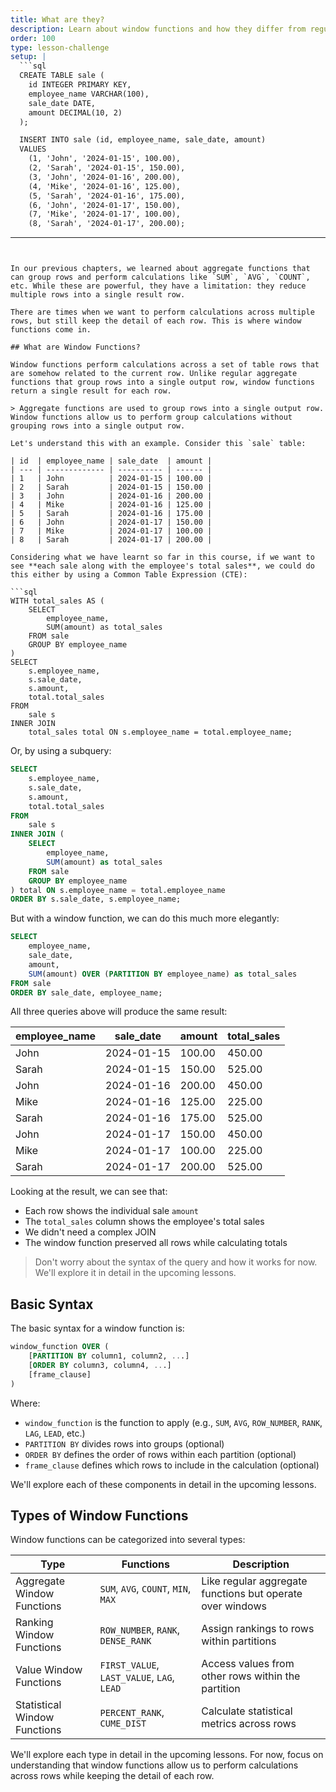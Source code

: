 ```yaml
---
title: What are they?
description: Learn about window functions and how they differ from regular aggregate functions
order: 100
type: lesson-challenge
setup: |
  ```sql
  CREATE TABLE sale (
    id INTEGER PRIMARY KEY,
    employee_name VARCHAR(100),
    sale_date DATE,
    amount DECIMAL(10, 2)
  );

  INSERT INTO sale (id, employee_name, sale_date, amount) 
  VALUES 
    (1, 'John', '2024-01-15', 100.00),
    (2, 'Sarah', '2024-01-15', 150.00),
    (3, 'John', '2024-01-16', 200.00),
    (4, 'Mike', '2024-01-16', 125.00),
    (5, 'Sarah', '2024-01-16', 175.00),
    (6, 'John', '2024-01-17', 150.00),
    (7, 'Mike', '2024-01-17', 100.00),
    (8, 'Sarah', '2024-01-17', 200.00);
  ```
---
```


In our previous chapters, we learned about aggregate functions that can group rows and perform calculations like `SUM`, `AVG`, `COUNT`, etc. While these are powerful, they have a limitation: they reduce multiple rows into a single result row.

There are times when we want to perform calculations across multiple rows, but still keep the detail of each row. This is where window functions come in.

## What are Window Functions?

Window functions perform calculations across a set of table rows that are somehow related to the current row. Unlike regular aggregate functions that group rows into a single output row, window functions return a single result for each row.

> Aggregate functions are used to group rows into a single output row. Window functions allow us to perform group calculations without grouping rows into a single output row.

Let's understand this with an example. Consider this `sale` table:

| id  | employee_name | sale_date  | amount |
| --- | ------------- | ---------- | ------ |
| 1   | John          | 2024-01-15 | 100.00 |
| 2   | Sarah         | 2024-01-15 | 150.00 |
| 3   | John          | 2024-01-16 | 200.00 |
| 4   | Mike          | 2024-01-16 | 125.00 |
| 5   | Sarah         | 2024-01-16 | 175.00 |
| 6   | John          | 2024-01-17 | 150.00 |
| 7   | Mike          | 2024-01-17 | 100.00 |
| 8   | Sarah         | 2024-01-17 | 200.00 |

Considering what we have learnt so far in this course, if we want to see **each sale along with the employee's total sales**, we could do this either by using a Common Table Expression (CTE):

```sql
WITH total_sales AS (
    SELECT
        employee_name,
        SUM(amount) as total_sales
    FROM sale
    GROUP BY employee_name
)
SELECT
    s.employee_name,
    s.sale_date,
    s.amount,
    total.total_sales
FROM
    sale s
INNER JOIN
    total_sales total ON s.employee_name = total.employee_name;
```

Or, by using a subquery:

```sql
SELECT
    s.employee_name,
    s.sale_date,
    s.amount,
    total.total_sales
FROM
    sale s
INNER JOIN (
    SELECT
        employee_name,
        SUM(amount) as total_sales
    FROM sale
    GROUP BY employee_name
) total ON s.employee_name = total.employee_name
ORDER BY s.sale_date, s.employee_name;
```

But with a window function, we can do this much more elegantly:

```sql
SELECT
    employee_name,
    sale_date,
    amount,
    SUM(amount) OVER (PARTITION BY employee_name) as total_sales
FROM sale
ORDER BY sale_date, employee_name;
```

All three queries above will produce the same result:

| employee_name | sale_date  | amount | total_sales |
| ------------- | ---------- | ------ | ----------- |
| John          | 2024-01-15 | 100.00 | 450.00      |
| Sarah         | 2024-01-15 | 150.00 | 525.00      |
| John          | 2024-01-16 | 200.00 | 450.00      |
| Mike          | 2024-01-16 | 125.00 | 225.00      |
| Sarah         | 2024-01-16 | 175.00 | 525.00      |
| John          | 2024-01-17 | 150.00 | 450.00      |
| Mike          | 2024-01-17 | 100.00 | 225.00      |
| Sarah         | 2024-01-17 | 200.00 | 525.00      |

Looking at the result, we can see that:

- Each row shows the individual sale `amount`
- The `total_sales` column shows the employee's total sales
- We didn't need a complex JOIN
- The window function preserved all rows while calculating totals

> Don't worry about the syntax of the query and how it works for now. We'll explore it in detail in the upcoming lessons.

## Basic Syntax

The basic syntax for a window function is:

```sql
window_function OVER (
    [PARTITION BY column1, column2, ...]
    [ORDER BY column3, column4, ...]
    [frame_clause]
)
```

Where:

- `window_function` is the function to apply (e.g., `SUM`, `AVG`, `ROW_NUMBER`, `RANK`, `LAG`, `LEAD`, etc.)
- `PARTITION BY` divides rows into groups (optional)
- `ORDER BY` defines the order of rows within each partition (optional)
- `frame_clause` defines which rows to include in the calculation (optional)

We'll explore each of these components in detail in the upcoming lessons.

## Types of Window Functions

Window functions can be categorized into several types:

| Type                         | Functions                                  | Description                                               |
| ---------------------------- | ------------------------------------------ | --------------------------------------------------------- |
| Aggregate Window Functions   | `SUM`, `AVG`, `COUNT`, `MIN`, `MAX`        | Like regular aggregate functions but operate over windows |
| Ranking Window Functions     | `ROW_NUMBER`, `RANK`, `DENSE_RANK`         | Assign rankings to rows within partitions                 |
| Value Window Functions       | `FIRST_VALUE`, `LAST_VALUE`, `LAG`, `LEAD` | Access values from other rows within the partition        |
| Statistical Window Functions | `PERCENT_RANK`, `CUME_DIST`                | Calculate statistical metrics across rows                 |

We'll explore each type in detail in the upcoming lessons. For now, focus on understanding that window functions allow us to perform calculations across rows while keeping the detail of each row.
